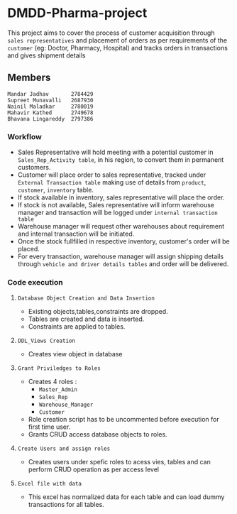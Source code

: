 # DMDD-Pharma-project
This project aims to cover the process of customer acquisition through `sales representatives` and placement of orders as per requirements of the `customer` 
(eg: Doctor, Pharmacy, Hospital) and tracks orders in transactions and gives shipment details  
## Members
```
Mandar Jadhav       2784429
Supreet Munavalli   2687930
Nainil Maladkar     2780019 
Mahavir Kathed      2749678
Bhavana Lingareddy  2797386
```
### Workflow 
- Sales Representative will hold meeting with a potential customer in `Sales_Rep_Activity table`, in his region, to convert them in permanent customers. 
- Customer will place order to sales representative, tracked under `External Transaction table` making use of details from `product`, `customer`, `inventory` table. 
- If stock available in inventory, sales representative will place the order.
- If stock is not available, Sales representative will inform warehouse manager and transaction will be logged under `internal transaction table`
- Warehouse manager will request other warehouses about requirement and internal transaction will be initiated. 
- Once the stock fullfilled in respective inventory, customer's order will be placed. 
- For every transaction, warehouse manager will assign shipping details through `vehicle and driver details tables` and order will be delivered.

### Code execution
1. `Database Object Creation and Data Insertion`
    * Existing objects,tables,constraints are dropped.
    * Tables are created and data is inserted.
    * Constraints are applied to tables.

2. `DDL_Views Creation`
    * Creates view object in database

3. `Grant Priviledges to Roles`
    * Creates 4 roles :
        - `Master_Admin`
        - `Sales_Rep`
        - `Warehouse_Manager` 
        - `Customer`
    * Role creation script has to be uncommented before execution for first time user.
    * Grants CRUD access database objects to roles. 

4. `Create Users and assign roles`
    * Creates users under spefic roles to acess vies, tables and can perform CRUD operation as per access level

5. `Excel file with data`
    * This excel has normalized data for each table and can load dummy transactions for all tables.